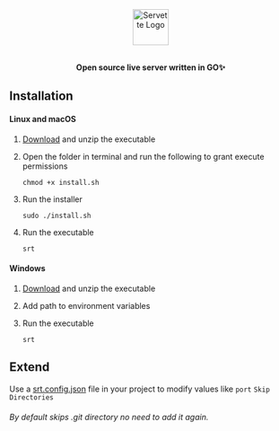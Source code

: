 <div align="center">
  <a href="https://github.com/reenphygeorge/servette">
    <img
      src="https://res.cloudinary.com/rxg/image/upload/v1687588200/servette/SERVETTE_duojtc.png"
      alt="Servette Logo"
      height="64"
    />
  </a>
  <br /><br />
  <p>
    <b>
      Open source live server written in GO✨
    </b>
  </p>
  <p>
</div>

## Installation

#### Linux and macOS

1. <a href="https://github.com/reenphygeorge/servette/releases/tag/v1.0.0">Download</a> and unzip the executable
2. Open the folder in terminal and run the following to grant execute permissions

       chmod +x install.sh

3. Run the installer

       sudo ./install.sh

4. Run the executable

       srt

#### Windows

1. <a href="https://github.com/reenphygeorge/servette/releases/tag/v1.0.0">Download</a> and unzip the executable
2. Add path to environment variables
3. Run the executable

       srt

## Extend
Use a <a href="https://github.com/reenphygeorge/servette/blob/main/srt.config.json">srt.config.json</a> file in your project to modify values like ``port`` ``Skip Directories``<br/>
###### By default skips .git directory no need to add it again.
